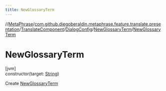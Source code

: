 ```yaml
---
title: NewGlossaryTerm
---
```

//[MetaPhrase](../../../../../index.html)/[com.github.diegoberaldin.metaphrase.feature.translate.presentation](../../../index.html)/[TranslateComponent](../../index.html)/[DialogConfig](../index.html)/[NewGlossaryTerm](index.html)/[NewGlossaryTerm](-new-glossary-term.html)



# NewGlossaryTerm



[jvm]\
constructor(target: [String](https://kotlinlang.org/api/latest/jvm/stdlib/kotlin/-string/index.html))



Create [NewGlossaryTerm](index.html)




